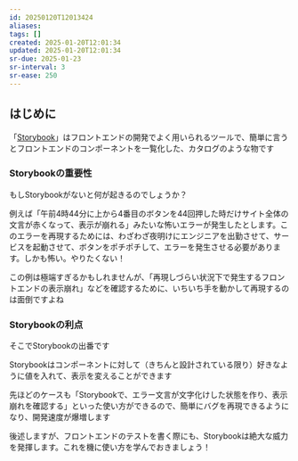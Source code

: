 ```yaml
---
id: 20250120T12013424
aliases: 
tags: []
created: 2025-01-20T12:01:34
updated: 2025-01-20T12:01:34
sr-due: 2025-01-23
sr-interval: 3
sr-ease: 250
---
```


## はじめに

「[Storybook](https://storybook.js.org/)」はフロントエンドの開発でよく用いられるツールで、簡単に言うとフロントエンドのコンポーネントを一覧化した、カタログのような物です

### **Storybookの重要性**

もしStorybookがないと何が起きるのでしょうか？

例えば「午前4時44分に上から4番目のボタンを44回押した時だけサイト全体の文言が赤くなって、表示が崩れる」みたいな怖いエラーが発生したとします。このエラーを再現するためには、わざわざ夜明けにエンジニアを出勤させて、サービスを起動させて、ボタンをポチポチして、エラーを発生させる必要があります。しかも怖い。やりたくない！

この例は極端すぎるかもしれませんが、「再現しづらい状況下で発生するフロントエンドの表示崩れ」などを確認するために、いちいち手を動かして再現するのは面倒ですよね

### **Storybookの利点**

そこでStorybookの出番です

Storybookはコンポーネントに対して（きちんと設計されている限り）好きなように値を入れて、表示を変えることができます

先ほどのケースも「Storybookで、エラー文言が文字化けした状態を作り、表示崩れを確認する」といった使い方ができるので、簡単にバグを再現できるようになり、開発速度が爆増します

後述しますが、フロントエンドのテストを書く際にも、Storybookは絶大な威力を発揮します。これを機に使い方を学んでおきましょう！

